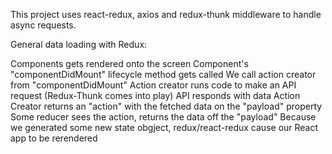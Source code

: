 This project uses react-redux, axios and redux-thunk middleware to handle async requests.


General data loading with Redux:

Components gets rendered onto the screen
Component's "componentDidMount" lifecycle method gets called
We call action creator from "componentDidMount"
Action creator runs code to make an API request (Redux-Thunk comes into play)
API responds with data
Action Creator returns an "action" with the fetched data on the "payload" property
Some reducer sees the action, returns the data off the "payload"
Because we generated some new state obgject, redux/react-redux cause our React app to be rerendered